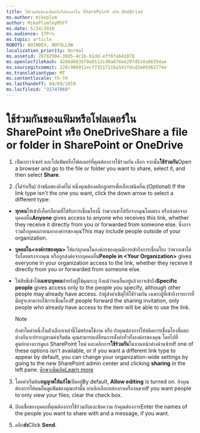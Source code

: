 ```yaml
---
title: ใช้ร่วมกันของแฟ้มหรือโฟลเดอร์ใน SharePoint หรือ OneDrive
ms.author: mikeplum
author: MikePlumleyMSFT
ms.date: 5/24/2018
ms.audience: ITPro
ms.topic: article
ROBOTS: NOINDEX, NOFOLLOW
localization_priority: Normal
ms.assetid: 29782984-30d5-4c1b-b1dd-eff6fab41078
ms.openlocfilehash: 428646635f0a9112c49a676ee297d514a86354ae
ms.sourcegitcommit: 228c986911ecf73217116a5d1fdcd2e89362774e
ms.translationtype: MT
ms.contentlocale: th-TH
ms.lasthandoff: 04/09/2019
ms.locfileid: "31747869"
---
```

# <a name="share-a-file-or-folder-in-sharepoint-or-onedrive"></a><span data-ttu-id="8cbac-102">ใช้ร่วมกันของแฟ้มหรือโฟลเดอร์ใน SharePoint หรือ OneDrive</span><span class="sxs-lookup"><span data-stu-id="8cbac-102">Share a file or folder in SharePoint or OneDrive</span></span>

1. <span data-ttu-id="8cbac-103">เปิดเบราว์เซอร์ และไปแฟ้มหรือโฟลเดอร์ที่คุณต้องการใช้ร่วมกัน เลือก จากนั้น**ใช้ร่วมกัน**</span><span class="sxs-lookup"><span data-stu-id="8cbac-103">Open a browser and go to the file or folder you want to share, select it, and then select **Share**.</span></span> 
    
2. <span data-ttu-id="8cbac-104">(ไม่จำเป็น) ถ้าชนิดของลิงค์ไม่ หนึ่งคุณต้องคลิกลูกศรเพื่อเลือกชนิดอื่น:</span><span class="sxs-lookup"><span data-stu-id="8cbac-104">(Optional) If the link type isn't the one you want, click the down arrow to select a different type:</span></span>
    
  - <span data-ttu-id="8cbac-105">**ทุกคน**ให้เข้าถึงใครก็ตามที่ได้รับการเชื่อมโยงนี้ ว่าพวกเขาได้รับจากคุณโดยตรง หรือส่งต่อจากบุคคลอื่น</span><span class="sxs-lookup"><span data-stu-id="8cbac-105">**Anyone** gives access to anyone who receives this link, whether they receive it directly from you or forwarded from someone else.</span></span> <span data-ttu-id="8cbac-106">ซึ่งอาจรวมถึงบุคคลภายนอกองค์กรของคุณ</span><span class="sxs-lookup"><span data-stu-id="8cbac-106">This may include people outside of your organization.</span></span> 
    
  - <span data-ttu-id="8cbac-107">**บุคคลใน\<องค์กรของคุณ\>** ให้แก่ทุกคนในองค์กรของคุณมีการเข้าถึงการเชื่อมโยง ว่าพวกเขาได้รับโดยตรงจากคุณ หรือถูกส่งต่อจากบุคคลอื่น</span><span class="sxs-lookup"><span data-stu-id="8cbac-107">**People in \<Your Organization\>** gives everyone in your organization access to the link, whether they receive it directly from you or forwarded from someone else.</span></span> 
    
  - <span data-ttu-id="8cbac-108">ให้สิทธิ์เข้าใช้**เฉพาะบุคคล**สำหรับผู้ใช้คุณระบุ ถึงแม้ว่าคนอื่นอยู่แล้วอาจเข้าถึง</span><span class="sxs-lookup"><span data-stu-id="8cbac-108">**Specific people** gives access only to the people you specify, although other people may already have access.</span></span> <span data-ttu-id="8cbac-109">ถ้าผู้ส่งคำเชิญให้ใช้ร่วมกัน เฉพาะผู้ที่เข้าถึงรายการที่มีอยู่จะสามารถใช้การเชื่อมโยง</span><span class="sxs-lookup"><span data-stu-id="8cbac-109">If people forward the sharing invitation, only people who already have access to the item will be able to use the link.</span></span> 
    
    > [!NOTE]
    > <span data-ttu-id="8cbac-110">ถ้าค่าใดค่าหนึ่งในตัวเลือกเหล่านี้ไม่พร้อมใช้งาน หรือ ถ้าคุณต้องการให้ชนิดการเชื่อมโยงที่แตกต่างกันจะปรากฏตามค่าเริ่มต้น คุณสามารถเปลี่ยนการตั้งค่าทั่วทั้งองค์กรของคุณ โดยไปที่ศูนย์กลางการดูแล SharePoint ใหม่ และคลิกการ**ใช้ร่วมกัน**ในบานหน้าต่างด้านซ้าย</span><span class="sxs-lookup"><span data-stu-id="8cbac-110">If one of these options isn't available, or if you want a different link type to appear by default, you can change your organization-wide settings by going to the new SharePoint admin center and clicking **sharing** in the left pane.</span></span> [<span data-ttu-id="8cbac-111">ศึกษาเพิ่มเติม</span><span class="sxs-lookup"><span data-stu-id="8cbac-111">Learn more</span></span>](https://go.microsoft.com/fwlink/?linkid=866426)
  
3. <span data-ttu-id="8cbac-112">โดยค่าเริ่มต้น**อนุญาตให้แก้ไข**เปิดอยู่</span><span class="sxs-lookup"><span data-stu-id="8cbac-112">By default, **Allow editing** is turned on.</span></span> <span data-ttu-id="8cbac-113">ถ้าคุณต้องการให้คนอื่นดูแฟ้มของคุณเท่านั้น ยกเลิกเลือกกล่องกาเครื่องหมาย</span><span class="sxs-lookup"><span data-stu-id="8cbac-113">If you want people to only view your files, clear the check box.</span></span> 
    
4. <span data-ttu-id="8cbac-114">ป้อนชื่อของบุคคลที่คุณต้องการใช้ร่วมกับและข้อความ ถ้าคุณต้องการ</span><span class="sxs-lookup"><span data-stu-id="8cbac-114">Enter the names of the people you want to share with and a message, if you want.</span></span>
    
5. <span data-ttu-id="8cbac-115">คลิก**ส่ง**</span><span class="sxs-lookup"><span data-stu-id="8cbac-115">Click **Send**.</span></span> 
    

